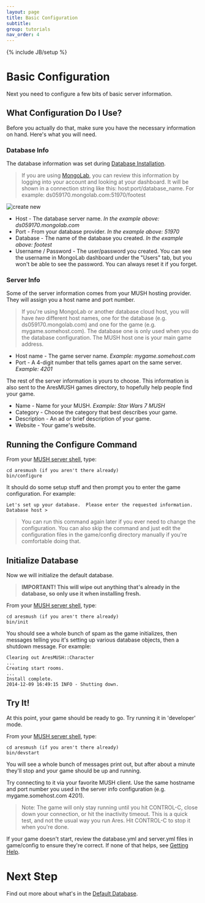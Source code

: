 ```yaml
---
layout: page
title: Basic Configuration
subtitle: 
group: tutorials
nav_order: 4
---
```

{% include JB/setup %}

# Basic Configuration

Next you need to configure a few bits of basic server information.  

## What Configuration Do I Use?

Before you actually do that, make sure you have the necessary information on hand.  Here's what you will need.

### Database Info

The database information was set during [Database Installation]({{site.siteroot}}tutorials/install/server-connect.html).   

> If you are using [MongoLab](http://www.mongolab.com), you can review this information by logging into your account and looking at your dashboard.  It will be shown in a connection string like this:  host:port/database_name.  For example: ds059170.mongolab.com:51970/footest

![create new]({{site.siteroot}}assets/mongo4.png)

* Host - The database server name.  *In the example above:  ds059170.mongolab.com*
* Port - From your database provider.  *In the example above: 51970*
* Database - The name of the database you created.  *In the example above: footest*
* Username / Password - The user/password you created.  You can see the username in MongoLab dashboard under the "Users" tab, but you won't be able to see the password.  You can always reset it if you forget.

### Server Info

Some of the server information comes from your MUSH hosting provider.  They will assign you a host name and port number.

> If you're using MongoLab or another database cloud host, you will have *two* different host names, one for the database (e.g. ds059170.mongolab.com) and one for the game (e.g. mygame.somehost.com).  The database one is only used when you do the database configuration.  The MUSH host one is your main game address.

* Host name - The game server name.  *Example: mygame.somehost.com*
* Port - A 4-digit number that tells games apart on the same server.  *Example: 4201*

The rest of the server information is yours to choose.  This information is also sent to the AresMUSH games directory, to hopefully help people find your game.

* Name - Name for your MUSH.   *Example: Star Wars 7 MUSH*
* Category - Choose the category that best describes your game.
* Description - An ad or brief description of your game.
* Website - Your game's website.

## Running the Configure Command

From your [MUSH server shell]({{site.siteroot}}tutorials/install/server-connect.html), type:

    cd aresmush (if you aren't there already)
    bin/configure

It should do some setup stuff and then prompt you to enter the game configuration.  For example:

    Let's set up your database.  Please enter the requested information.
    Database host >

> You can run this command again later if you ever need to change the configuration.  You can also skip the command and just edit the configuration files in the game/config directory manually if you're comfortable doing that.

## Initialize Database

Now we will initialize the default database.  

> **IMPORTANT!  This will wipe out anything that's already in the database, so only use it when installing fresh.**

From your [MUSH server shell]({{site.siteroot}}tutorials/install/db-install.html), type:

    cd aresmush (if you aren't there already)
    bin/init
    
You should see a whole bunch of spam as the game initializes, then messages telling you it's setting up various database objects, then a shutdown message.  For example:

    Clearing out AresMUSH::Character
    ...
    Creating start rooms.
    ...
    Install complete.
    2014-12-09 16:49:15 INFO - Shutting down. 

## Try It!

At this point, your game should be ready to go.  Try running it in 'developer' mode.

From your [MUSH server shell]({{site.siteroot}}tutorials/install/server-connect.html), type:

    cd aresmush (if you aren't there already)
    bin/devstart

You will see a whole bunch of messages print out, but after about a minute they'll stop and your game should be up and running.  

Try connecting to it via your favorite MUSH client.  Use the same hostname and port number you used in the server info configuration (e.g. mygame.somehost.com 4201).

> Note: The game will only stay running until you hit CONTROL-C, close down your connection, or hit the inactivity timeout.  This is a quick test, and not the usual way you run Ares.  Hit CONTROL-C to stop it when you're done.

If your game doesn't start, review the database.yml and server.yml files in game/config to ensure they're correct.  If none of that helps, see [Getting Help]({{site.siteroot}}tutorials/getting-help.html).

# Next Step

Find out more about what's in the [Default Database]({{site.siteroot}}tutorials/install/default-db.html).